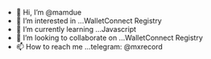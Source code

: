 - 👋 Hi, I’m @mamdue
- 👀 I’m interested in ...WalletConnect Registry
- 🌱 I’m currently learning ...Javascript
- 💞️ I’m looking to collaborate on ...WalletConnect Registry
- 📫 How to reach me ...telegram: @mxrecord

<!---
mamdue/mamdue is a ✨ special ✨ repository because its `README.md` (this file) appears on your GitHub profile.
You can click the Preview link to take a look at your changes.
--->
